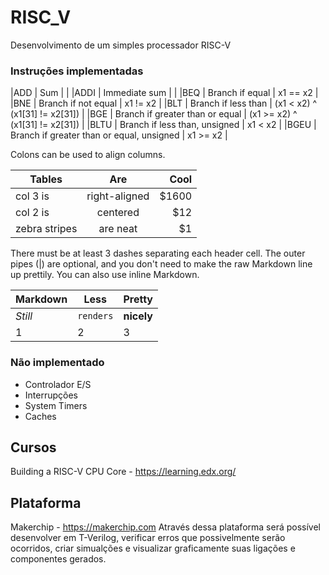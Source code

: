 # RISC_V
Desenvolvimento de um simples processador RISC-V

### Instruções implementadas

|ADD | Sum |  |
|ADDI | Immediate sum | |
|BEQ | Branch if equal | x1 == x2 |
|BNE | Branch if not equal | x1 != x2 |
|BLT | Branch if less than | (x1 < x2) ^ (x1[31] != x2[31]) |
|BGE | Branch if greater than or equal |  (x1 >= x2) ^ (x1[31] != x2[31]) |
|BLTU | Branch if less than, unsigned | x1 < x2 |
|BGEU | Branch if greater than or equal, unsigned | x1 >= x2 |


Colons can be used to align columns.

| Tables        | Are           | Cool  |
| ------------- |:-------------:| -----:|
| col 3 is      | right-aligned | $1600 |
| col 2 is      | centered      |   $12 |
| zebra stripes | are neat      |    $1 |

There must be at least 3 dashes separating each header cell.
The outer pipes (|) are optional, and you don't need to make the 
raw Markdown line up prettily. You can also use inline Markdown.

Markdown | Less | Pretty
--- | --- | ---
*Still* | `renders` | **nicely**
1 | 2 | 3

### Não implementado
  *  Controlador E/S
  *  Interrupções
  *  System Timers
  *  Caches

## Cursos 
  Building a RISC-V CPU Core - https://learning.edx.org/
  
## Plataforma 
  Makerchip - https://makerchip.com
  Através dessa plataforma será possível desenvolver em T-Verilog, verificar erros que possivelmente serão ocorridos, criar simualções e visualizar graficamente suas ligações e componentes gerados.
